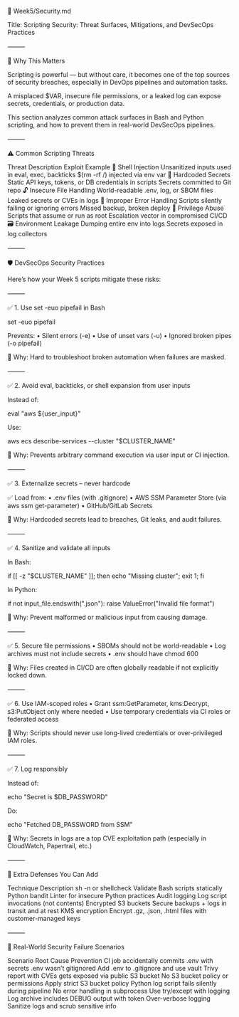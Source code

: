 📁 Week5/Security.md

Title: Scripting Security: Threat Surfaces, Mitigations, and DevSecOps Practices

⸻

🧠 Why This Matters

Scripting is powerful — but without care, it becomes one of the top sources of security breaches, especially in DevOps pipelines and automation tasks.

A misplaced $VAR, insecure file permissions, or a leaked log can expose secrets, credentials, or production data.

This section analyzes common attack surfaces in Bash and Python scripting, and how to prevent them in real-world DevSecOps pipelines.

⸻

⚠️ Common Scripting Threats

Threat	Description	Exploit Example
🧨 Shell Injection	Unsanitized inputs used in eval, exec, backticks	$(rm -rf /) injected via env var
🧪 Hardcoded Secrets	Static API keys, tokens, or DB credentials in scripts	Secrets committed to Git repo
🔓 Insecure File Handling	World-readable .env, log, or SBOM files	Leaked secrets or CVEs in logs
🦥 Improper Error Handling	Scripts silently failing or ignoring errors	Missed backup, broken deploy
🔁 Privilege Abuse	Scripts that assume or run as root	Escalation vector in compromised CI/CD
🗃️ Environment Leakage	Dumping entire env into logs	Secrets exposed in log collectors


⸻

🛡️ DevSecOps Security Practices

Here’s how your Week 5 scripts mitigate these risks:

⸻

✅ 1. Use set -euo pipefail in Bash

set -euo pipefail

Prevents:
	•	Silent errors (-e)
	•	Use of unset vars (-u)
	•	Ignored broken pipes (-o pipefail)

📌 Why: Hard to troubleshoot broken automation when failures are masked.

⸻

✅ 2. Avoid eval, backticks, or shell expansion from user inputs

Instead of:

eval "aws ${user_input}"

Use:

aws ecs describe-services --cluster "$CLUSTER_NAME"

📌 Why: Prevents arbitrary command execution via user input or CI injection.

⸻

✅ 3. Externalize secrets – never hardcode

✅ Load from:
	•	.env files (with .gitignore)
	•	AWS SSM Parameter Store (via aws ssm get-parameter)
	•	GitHub/GitLab Secrets

📌 Why: Hardcoded secrets lead to breaches, Git leaks, and audit failures.

⸻

✅ 4. Sanitize and validate all inputs

In Bash:

if [[ -z "$CLUSTER_NAME" ]]; then echo "Missing cluster"; exit 1; fi

In Python:

if not input_file.endswith(".json"):
    raise ValueError("Invalid file format")

📌 Why: Prevent malformed or malicious input from causing damage.

⸻

✅ 5. Secure file permissions
	•	SBOMs should not be world-readable
	•	Log archives must not include secrets
	•	.env should have chmod 600

📌 Why: Files created in CI/CD are often globally readable if not explicitly locked down.

⸻

✅ 6. Use IAM-scoped roles
	•	Grant ssm:GetParameter, kms:Decrypt, s3:PutObject only where needed
	•	Use temporary credentials via CI roles or federated access

📌 Why: Scripts should never use long-lived credentials or over-privileged IAM roles.

⸻

✅ 7. Log responsibly

Instead of:

echo "Secret is $DB_PASSWORD"

Do:

echo "Fetched DB_PASSWORD from SSM"

📌 Why: Secrets in logs are a top CVE exploitation path (especially in CloudWatch, Papertrail, etc.)

⸻

🔐 Extra Defenses You Can Add

Technique	Description
sh -n or shellcheck	Validate Bash scripts statically
Python bandit	Linter for insecure Python practices
Audit logging	Log script invocations (not contents)
Encrypted S3 buckets	Secure backups + logs in transit and at rest
KMS encryption	Encrypt .gz, .json, .html files with customer-managed keys


⸻

🚧 Real-World Security Failure Scenarios

Scenario	Root Cause	Prevention
CI job accidentally commits .env with secrets	.env wasn’t gitignored	Add .env to .gitignore and use vault
Trivy report with CVEs gets exposed via public S3 bucket	No S3 bucket policy or permissions	Apply strict S3 bucket policy
Python log script fails silently during pipeline	No error handling in subprocess	Use try/except with logging
Log archive includes DEBUG output with token	Over-verbose logging	Sanitize logs and scrub sensitive info